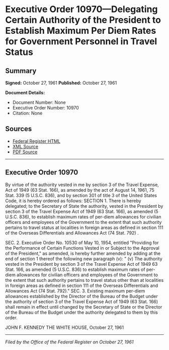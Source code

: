# Executive Order 10970—Delegating Certain Authority of the President to Establish Maximum Per Diem Rates for Government Personnel in Travel Status

## Summary

**Signed:** October 27, 1961
**Published:** October 27, 1961

**Document Details:**
- Document Number: None
- Executive Order Number: 10970
- Citation: None

## Sources
- [Federal Register HTML](https://www.presidency.ucsb.edu/documents/executive-order-10970-delegating-certain-authority-the-president-establish-maximum-per)
- [XML Source](None)
- [PDF Source](None)

---

## Executive Order 10970

By virtue of the authority vested in me by section 3 of the Travel Expense, Act of 1949 (63 Stat. 166), as amended by the act of August 14, 1961, 75 Stat. 339 (5 U.S.C. 836), and by section 301 of title 3 of the United States Code, it is hereby ordered as follows:
SECTION 1. There is hereby delegated; to the Secretary of State the authority, vested in the President by section 3 of the Travel Expense Act of 1949 (63 Stat. 166), as amended (5 U.S.C. 836), to establish maximum rates of per-diem allowances for civilian officers and employees of the Government to the extent that such authority pertains to travel status at localities in foreign areas as defined in section 111 of the Overseas Differentials and Allowances Act (74 Stat. 792) .

SEC. 2. Executive Order No. 10530 of May 10, 1954, entitled "Providing for the Performance of Certain Functions Vested in or Subject to the Approval of the President," as amended, is hereby further amended by adding at the end of section 1 thereof the following new paragraph (v):
" (v) The authority vested in the President by section 3 of the Travel Expense Act of 1949 63 Stat. 166, as amended (5 U.S.C. 836) to establish maximum rates of per-diem allowances for civilian officers and employees of the Government to the extent that such authority pertains to travel status other than at localities in foreign areas as defined in section 111 of the Overseas Differentials and Allowances Act (74 Stat. 792)."
SEC. 3. Existing maximum per-diem allowances established by the Director of the Bureau of the Budget under the authority of section 3 of the Travel Expense Act of 1949 (63 Stat. 166) shall remain in effect until changed by the Secretary of State or the Director of the Bureau of the Budget under the authority delegated to them by this order.

JOHN F. KENNEDY
THE WHITE HOUSE,
October 27, 1961

---

*Filed by the Office of the Federal Register on October 27, 1961*
